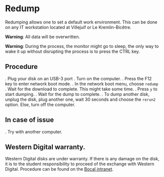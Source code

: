 # Redump

Redumping allows one to set a default work environment. This can be done on any IT workstation located at Villejuif or Le Kremlin-Bicêtre.

**Warning**: All data will be overwritten.

**Warning**: During the process, the monitor might go to sleep, the only way to wake it up without disrupting the process is to press the CTRL key.

## Procedure

. Plug your disk on an USB-3 port
. Turn on the computer.
. Press the F12 key to enter network boot mode.
. In the network boot menu, choose `redump`
. Wait for the download to complete. This might take some time.
. Press `y` to start dumping.
. Wait for the dump to complete.
. To dump another disk, unplug the disk, plug another one, wait 30 seconds and choose the `rerun2` option. Else, turn off the computer.

## In case of issue

. Try with another computer.

## Western Digital warranty.

Western Digital disks are under warranty. If there is any damage on the disk, it is to the student responsibility to proceed of the exchange with Western Digital. Procedure can be found on the [Bocal intranet](https://intra.bocal.org/index.php?pgid=docvisu&m_doc_id=168).
